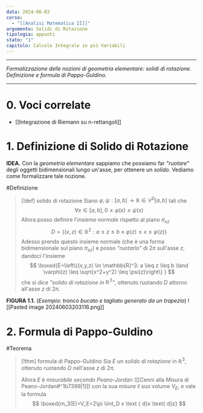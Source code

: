 ```yaml
---
data: 2024-06-03
corso:
  - "[[Analisi Matematica II]]"
argomento: Solidi di Rotazione
tipologia: appunti
stato: "1"
capitolo: Calcolo Integrale in più Variabili
---
```

- - -
*Formalizzazione delle nozioni di geometria elementare: solidi di rotazione. Definizione e formula di Pappo-Guldino.*
- - -
# 0. Voci correlate
- [[Integrazione di Riemann su n-rettangoli]]
# 1. Definizione di Solido di Rotazione
**IDEA.** Con la *geometria elementare* sappiamo che possiamo far *"ruotare"* degli oggetti bidimensionali lungo un'asse, per ottenere un *solido*. Vediamo come formalizzare tale nozione.

#Definizione 
> [!def] solido di rotazione
> Siano $\varphi, \psi: [a,b] \longrightarrow \mathbb{R} \in \mathcal{C}^0[a,b]$ tali che
> $$
> \forall x \in [a,b], 0 \leq \varphi(x) \leq \psi(x)
> $$
> Allora posso definire l'*insieme normale* rispetto al piano $\pi_{xz}$
> $$
> D=\left\{(x,z) \in \mathbb{R}^2: a \leq z \leq b \land \varphi(z) \leq x \leq \psi(z)\right\}
> $$
> Adesso prendo questo insieme normale (che è una forma bidimensionale sul piano $\pi_{xz}$) e posso *"ruotarlo"* di $2\pi$ sull'asse $z$, dandoci l'insieme
> $$
> \boxed{E=\left\{(x,y,z) \in \mathbb{R}^3: a \leq z \leq b \land  \varphi(z) \leq \sqrt{x^2+y^2} \leq \psi(z)\right\} }
> $$
> che si dice *"solido di rotazione in $\mathbb{R}^3$"*, ottenuto ruotando $D$ attorno all'asse $z$ di $2\pi$.

**FIGURA 1.1.** (*Esempio: tronco bucato e tagliato generato da un trapezio*)
![[Pasted image 20240603203116.png]]

# 2. Formula di Pappo-Guldino
#Teorema 
> [!thm] formula di Pappo-Guldino
> Sia $E$ un *solido di rotazione* in $\mathbb{R}^3$, ottenuto ruotando $D$ nell'asse $z$ di $2\pi$.
> 
> Allora $E$ è *misurabile secondo Peano-Jordan* ([[Cenni alla Misura di Peano-Jordan#^1b7399|1]]) con la sua *misura* il suo volume $V_E$, e vale la formula
> $$
> \boxed{m_3(E)=V_E=2\pi \iint_D x \text { d}x \text{ d}z}
> $$


